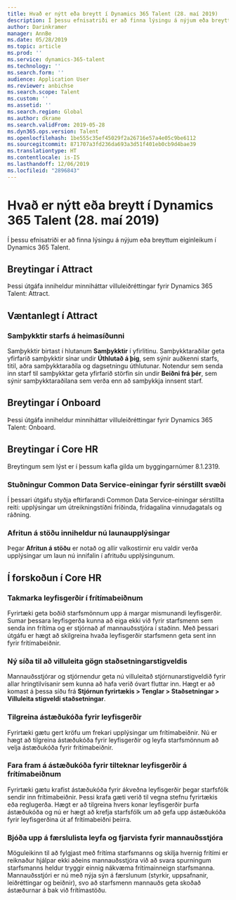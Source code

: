 ```yaml
---
title: Hvað er nýtt eða breytt í Dynamics 365 Talent (28. maí 2019)
description: Í þessu efnisatriði er að finna lýsingu á nýjum eða breyttum eiginleikum í Microsoft Dynamics 365 Talent.
author: Darinkramer
manager: AnnBe
ms.date: 05/28/2019
ms.topic: article
ms.prod: ''
ms.service: dynamics-365-talent
ms.technology: ''
ms.search.form: ''
audience: Application User
ms.reviewer: anbichse
ms.search.scope: Talent
ms.custom: ''
ms.assetid: ''
ms.search.region: Global
ms.author: dkrame
ms.search.validFrom: 2019-05-28
ms.dyn365.ops.version: Talent
ms.openlocfilehash: 1be555c35ef45029f2a26716e57a4e05c9be6112
ms.sourcegitcommit: 871707a3fd236da693a3d51f401eb0cb9d4bae39
ms.translationtype: HT
ms.contentlocale: is-IS
ms.lasthandoff: 12/06/2019
ms.locfileid: "2896843"
---
```

# <a name="whats-new-or-changed-in-dynamics-365-talent-may-28-2019"></a>Hvað er nýtt eða breytt í Dynamics 365 Talent (28. maí 2019)

Í þessu efnisatriði er að finna lýsingu á nýjum eða breyttum eiginleikum í Dynamics 365 Talent.

## <a name="changes-in-attract"></a>Breytingar í Attract
Þessi útgáfa inniheldur minniháttar villuleiðréttingar fyrir Dynamics 365 Talent: Attract.

## <a name="coming-soon-in-attract"></a>Væntanlegt í Attract

### <a name="job-approvals-on-home-page"></a>Samþykktir starfs á heimasíðunni

Samþykktir birtast í hlutanum **Samþykktir** í yfirlitinu. Samþykktaraðilar geta yfirfarið samþykktir sínar undir **Úthlutað á þig**, sem sýnir auðkenni starfs, titil, aðra samþykktaraðila og dagsetningu úthlutunar. Notendur sem senda inn starf til samþykktar geta yfirfarið störfin sín undir **Beiðni frá þér**, sem sýnir samþykktaraðilana sem verða enn að samþykkja innsent starf.

## <a name="changes-in-onboard"></a>Breytingar í Onboard
Þessi útgáfa inniheldur minniháttar villuleiðréttingar fyrir Dynamics 365 Talent: Onboard.

## <a name="changes-in-core-hr"></a>Breytingar í Core HR
Breytingum sem lýst er í þessum kafla gilda um byggingarnúmer 8.1.2319.

### <a name="common-data-service-entity-support-for-custom-fields"></a>Stuðningur Common Data Service-einingar fyrir sérstillt svæði

Í þessari útgáfu styðja eftirfarandi Common Data Service-einingar sérstillta reiti: upplýsingar um útreikningstíðni fríðinda, frídagalína vinnudagatals og ráðning.

### <a name="copy-position-now-includes-payroll-details"></a>Afritun á stöðu inniheldur nú launaupplýsingar
Þegar **Afritun á stöðu** er notað og allir valkostirnir eru valdir verða upplýsingar um laun nú innifalin í afrituðu upplýsingunum. 

## <a name="in-preview-in-core-hr"></a>Í forskoðun í Core HR

### <a name="restrict-the-leave-types-in-time-off-requests"></a>Takmarka leyfisgerðir í frítímabeiðnum

Fyrirtæki geta boðið starfsmönnum upp á margar mismunandi leyfisgerðir. Sumar þessara leyfisgerða kunna að eiga ekki við fyrir starfsmenn sem senda inn frítíma og er stjórnað af mannauðsstjóra í staðinn. Með þessari útgáfu er hægt að skilgreina hvaða leyfisgerðir starfsmenn geta sent inn fyrir frítímabeiðnir. 

### <a name="new-page-to-validate-position-hierarchy-data"></a>Ný síða til að villuleita gögn staðsetningarstigveldis

Mannauðsstjórar og stjórnendur geta nú villuleitað stjórnunarstigveldið fyrir allar hringtilvísanir sem kunna að hafa verið óvart fluttar inn. Hægt er að komast á þessa síðu frá **Stjórnun fyrirtækis > Tenglar > Staðsetningar > Villuleita stigveldi staðsetningar**.

### <a name="specify-reason-codes-on-leave-types"></a>Tilgreina ástæðukóða fyrir leyfisgerðir

Fyrirtæki gætu gert kröfu um frekari upplýsingar um frítímabeiðnir. Nú er hægt að tilgreina ástæðukóða fyrir leyfisgerðir og leyfa starfsmönnum að velja ástæðukóða fyrir frítímabeiðnir.

### <a name="require-reason-codes-for-specific-leave-types-on-time-off-requests"></a>Fara fram á ástæðukóða fyrir tilteknar leyfisgerðir á frítímabeiðnum

Fyrirtæki gætu krafist ástæðukóða fyrir ákveðna leyfisgerðir þegar starfsfólk sendir inn frítímabeiðnir. Þessi krafa gæti verið til vegna stefnu fyrirtækis eða reglugerða. Hægt er að tilgreina hvers konar leyfisgerðir þurfa ástæðukóða og nú er hægt að krefja starfsfólk um að gefa upp ástæðukóða fyrir leyfisgerðina út af frítímabeiðni þeirra.

### <a name="provide-a-leave-and-absence-transaction-list-for-hr"></a>Bjóða upp á færslulista leyfa og fjarvista fyrir mannauðsstjóra

Möguleikinn til að fylgjast með frítíma starfsmanns og skilja hvernig frítími er reiknaður hjálpar ekki aðeins mannauðsstjóra við að svara spurningum starfsmanns heldur tryggir einnig nákvæma frítímainneign starfsmanna. Mannauðsstjóri er nú með nýja sýn á færslunum (styrkir, uppsafnanir, leiðréttingar og beiðnir), svo að starfsmenn mannauðs geta skoðað ástæðurnar á bak við frítímastöðu.

